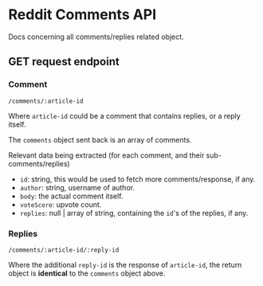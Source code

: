 # Reddit Comments API

Docs concerning all comments/replies related object.

## GET request endpoint

### Comment

`/comments/:article-id`

Where `article-id` could be a comment that contains replies, or a reply itself.

The `comments` object sent back is an array of comments.

Relevant data being extracted (for each comment, and their sub-comments/replies)

- `id`: string, this would be used to fetch more comments/response, if any.
- `author`: string, username of author.
- `body`: the actual comment itself.
- `voteScore`: upvote count.
- `replies`: null | array of string, containing the `id`'s of the replies, if any.

### Replies

`/comments/:article-id/:reply-id`

Where the additional `reply-id` is the response of `article-id`, the return object
is **identical** to the `comments` object above.
